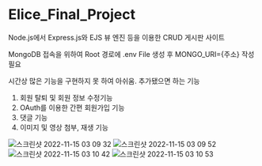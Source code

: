 # Elice_Final_Project
Node.js에서 Express.js와 EJS 뷰 엔진 등을 이용한 CRUD 게시판 사이트

MongoDB 접속을 위하여
Root 경로에 .env File 생성 후
MONGO_URI={주소} 작성 필요

시간상 많은 기능을 구현하지 못 하여 아쉬움.
추가됐으면 하는 기능
1. 회원 탈퇴 및 회원 정보 수정기능
2. OAuth를 이용한 간편 회원가입 기능
3. 댓글 기능
4. 이미지 및 영상 첨부, 재생 기능

![스크린샷 2022-11-15 03 09 32](https://user-images.githubusercontent.com/82963112/201734697-eb1702c4-d38b-4582-9c2b-b485f9f073dc.png)
![스크린샷 2022-11-15 03 09 52](https://user-images.githubusercontent.com/82963112/201734709-92c32933-5303-48ed-b5e2-136de734dd08.png)
![스크린샷 2022-11-15 03 10 42](https://user-images.githubusercontent.com/82963112/201734714-d8d863a2-d09c-4b3f-ad26-6d6d29194fa0.png)
![스크린샷 2022-11-15 03 10 53](https://user-images.githubusercontent.com/82963112/201734721-e776bb78-951c-4811-be35-f05b00ddb6ce.png)
